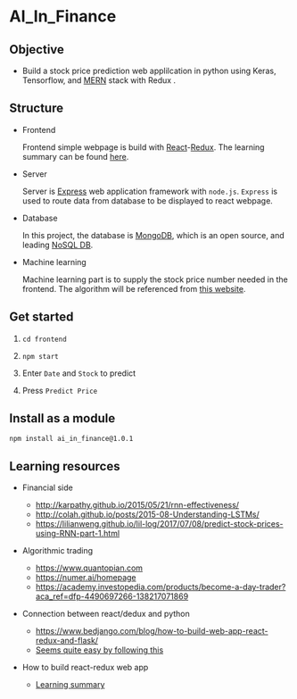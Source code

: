 # AI_In_Finance

## Objective
* Build a stock price prediction web applilcation in python using Keras, Tensorflow, and [MERN](https://www.mongodb.com/blog/post/the-modern-application-stack-part-1-introducing-the-mean-stack) stack with Redux .

## Structure
* Frontend

  Frontend simple webpage is build with [React](https://reactjs.org/tutorial/tutorial.html#what-is-react)-[Redux](https://github.com/reduxjs/redux). The learning summary can be found [here](https://github.com/JYL123/AI_In_Finance/tree/master/toyapp).
  
* Server 

  Server is [Express](https://stackoverflow.com/a/12616205/9243701) web application framework with `node.js`. `Express` is used to route data from database to be displayed to react webpage.

* Database
  
  In this project, the database is [MongoDB](https://en.wikipedia.org/wiki/MongoDB), which is an open source, and leading [NoSQL DB](https://www.mongodb.com/nosql-inline).
  
* Machine learning

  Machine learning part is to supply the stock price number needed in the frontend. The algorithm will be referenced from [this website](https://lilianweng.github.io/lil-log/2017/07/08/predict-stock-prices-using-RNN-part-1.html).
  
## Get started
1. `cd frontend`

2. `npm start`

3. Enter `Date` and `Stock` to predict

4. Press `Predict Price`

## Install as a module 

```
npm install ai_in_finance@1.0.1
```

## Learning resources
* Financial side
  * http://karpathy.github.io/2015/05/21/rnn-effectiveness/
  * http://colah.github.io/posts/2015-08-Understanding-LSTMs/
  * https://lilianweng.github.io/lil-log/2017/07/08/predict-stock-prices-using-RNN-part-1.html
  
* Algorithmic trading
  * https://www.quantopian.com
  * https://numer.ai/homepage
  * https://academy.investopedia.com/products/become-a-day-trader?aca_ref=dfp-4490697266-138217071869
  
* Connection between react/dedux and python
  * https://www.bedjango.com/blog/how-to-build-web-app-react-redux-and-flask/
  * [Seems quite easy by following this](https://angularfirebase.com/lessons/tensorflow-js-quick-start/)
* How to build react-redux web app
  * [Learning summary](https://github.com/JYL123/AI_In_Finance/blob/master/toyapp/README.md)
  
